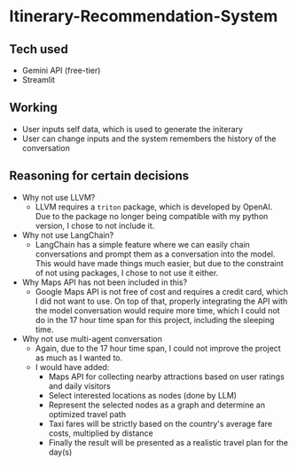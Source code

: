 # Itinerary-Recommendation-System

## Tech used

-   Gemini API (free-tier)
-   Streamlit

## Working

-   User inputs self data, which is used to generate the initerary
-   User can change inputs and the system remembers the history of the conversation

## Reasoning for certain decisions

-   Why not use LLVM?
    -   LLVM requires a `triton` package, which is developed by OpenAI. Due to the package no longer being compatible with my python version, I chose to not include it.
-   Why not use LangChain?
    -   LangChain has a simple feature where we can easily chain conversations and prompt them as a conversation into the model. This would have made things much easier, but due to the constraint of not using packages, I chose to not use it either.
-   Why Maps API has not been included in this?
    -   Google Maps API is not free of cost and requires a credit card, which I did not want to use. On top of that, properly integrating the API with the model conversation would require more time, which I could not do in the 17 hour time span for this project, including the sleeping time.
-   Why not use multi-agent conversation
    -   Again, due to the 17 hour time span, I could not improve the project as much as I wanted to.
    -   I would have added:
        -   Maps API for collecting nearby attractions based on user ratings and daily visitors
        -   Select interested locations as nodes (done by LLM)
        -   Represent the selected nodes as a graph and determine an optimized travel path
        -   Taxi fares will be strictly based on the country's average fare costs, multiplied by distance
        -   Finally the result will be presented as a realistic travel plan for the day(s)
